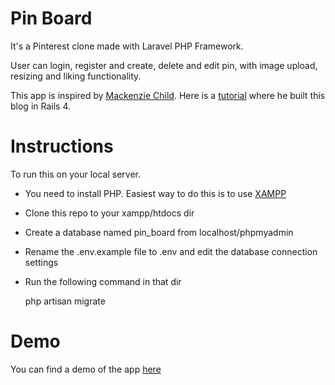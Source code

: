 # Pin Board

It's a Pinterest clone made with Laravel PHP Framework.

User can login, register and create, delete and edit pin, with image upload, resizing and liking functionality.

This app is inspired by [Mackenzie Child](https://github.com/mackenziechild). Here is a [tutorial](https://www.youtube.com/watch?v=abcnfFS_DS8) where he built this blog in Rails 4.

# Instructions

To run this on your local server.
- You need to install PHP. Easiest way to do this is to use [XAMPP](https://www.apachefriends.org/index.html)
- Clone this repo to your xampp/htdocs dir
- Create a database named pin_board from localhost/phpmyadmin
- Rename the .env.example file to .env and edit the database connection settings
- Run the following command in that dir

    php artisan migrate

# Demo

You can find a demo of the app [here](http://shrouded-ocean-21326.herokuapp.com)
